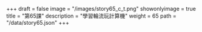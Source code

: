 +++
draft = false 
image = "/images/story65_c_t.png" 
showonlyimage = true 
title = "第65課" 
description = "學習輪流玩計算機" 
weight = 65 
path = "/data/story65.json" 
+++
